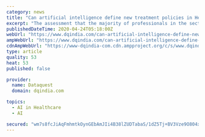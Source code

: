 ```yaml
---
category: news
title: "Can artificial intelligence define new treatment policies in Healthcare?"
excerpt: "The assessment that the majority of professionals in the sector make of the use of artificial intelligence is the same: it is a technology that can support and help solve complex situations, but it can never replace the healthcare professional. In other words, the last decision must always be made by the doctor."
publishedDateTime: 2020-04-24T05:18:00Z
webUrl: "https://www.dqindia.com/can-artificial-intelligence-define-new-treatment-policies-healthcare/"
ampWebUrl: "https://www.dqindia.com/can-artificial-intelligence-define-new-treatment-policies-healthcare/amp/"
cdnAmpWebUrl: "https://www-dqindia-com.cdn.ampproject.org/c/s/www.dqindia.com/can-artificial-intelligence-define-new-treatment-policies-healthcare/amp/"
type: article
quality: 53
heat: 53
published: false

provider:
  name: Dataquest
  domain: dqindia.com

topics:
  - AI in Healthcare
  - AI

secured: "wm7s8fcJiAqFmhmtkOynGEbAmJIi4B38lZUDTabaS/1dZ5Tj+BV3Vze9O804xT8N5N2SBkzThIssfPeadgf8RaxWLhv5LyBrEeyJ5tOfXrMkOBeQ9lgzrBrUtx9pbSCHmY+yXGKAskLu4ycBEYxE5d2FtT8i6eLUVSASSDdjlc1K0yNYOBrbuvG/nj00MN0cCESUxDc87MPzED03stl/lsy/WBJ/e66zfVEDz4l91QnqOs9UO7+VlvnPJ/4ycmm2zXKhbF4Ze9KkrIcYkff6hnxW7S3ONqX/7GoUapIXt1XgRcOxVmpkyhkNLwqybJb8Di4JZovU0g+bNWdnGGE5JxZ8NgMkeCgRm5v8UrAvGqKBI37Yy1hG7uCC5Qs4LK9NpRNd1GPzmX/v7Fm1zrcvk6brZ13UpXzO66Nh7kXFeTEGgzfUs1aefjHUmfLuOopX57FLdcsZp3VOSbB6vZ3YtAcioM7msN4qvpYweP/i+L4=;y9hQoNhi0KTmMiwCtHvG1Q=="
---
```


